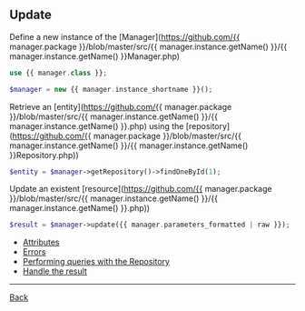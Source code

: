 ## Update 

Define a new instance of the [Manager](https://github.com/{{ manager.package }}/blob/master/src/{{ manager.instance.getName() }}/{{ manager.instance.getName() }}Manager.php)

```php
use {{ manager.class }};

$manager = new {{ manager.instance_shortname }}();
```

Retrieve an [entity](https://github.com/{{ manager.package }}/blob/master/src/{{ manager.instance.getName() }}/{{ manager.instance.getName() }}.php) using the [repository](https://github.com/{{ manager.package }}/blob/master/src/{{ manager.instance.getName() }}/{{ manager.instance.getName() }}Repository.php))


```php
$entity = $manager->getRepository()->findOneById(1);
```

Update an existent [resource](https://github.com/{{ manager.package }}/blob/master/src/{{ manager.instance.getName() }}/{{ manager.instance.getName() }}.php))

```php
$result = $manager->update({{ manager.parameters_formatted | raw }});
```

* [Attributes](attributes.md)
* [Errors](errors.md)
* [Performing queries with the Repository](repository.md)
* [Handle the result](result.md)

---
[Back](index.md)